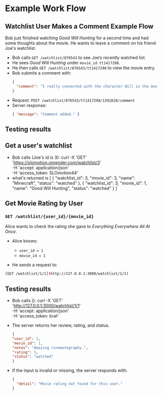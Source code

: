 # Example Work Flow 
## Watchlist User Makes a Comment Example Flow
Bob just finished watching *Good Will Hunting* for a second time and had some thoughts about the movie. He wants to leave a comment on his friend Joe's watchlist.

- Bob calls `GET /watchlist/876543` to see Joe’s recently watched list.
- He sees *Good Will Hunting* under `movie_id tt1417298`.
- He then calls `GET /watchlist/876543/tt1417298` to view the movie entry.
- Bob submits a comment with:
  ```json
  {
    "comment": "I really connected with the character Will in the movie."
  }
  ```
- Request: `POST /watchlist/876543/tt1417298/1391810/comment`
- Server response:
  ```json
  { "message": "Comment added." }
  ```
## Testing results
## Get a user's watchlist
- Bob calls (Joe's id is 3):
  curl -X 'GET' \
  'https://slomotion.onrender.com/watchlist/3' \
  -H 'accept: application/json' \
  -H 'access_token: SLOmotion44'
- what's returned is
  [
  {
    "watchlist_id": 3,
    "movie_id": 3,
    "name": "Minecraft",
    "status": "watched"
  },
  {
    "watchlist_id": 3,
    "movie_id": 1,
    "name": "Good Will Hunting",
    "status": "watched"
  }
]

## Get Movie Rating by User

### `GET /watchlist/{user_id}/{movie_id}`
Alice wants to check the rating she gave to *Everything Everywhere All At Once*.

- Alice knows:
  - `user_id = 1`
  - `movie_id = 1`

- He sends a request to:
```bash
[GET /watchlist/1/1](http://127.0.0.1:3000/watchlist/1/1)
```

## Testing results
- Bob calls ():
  curl -X 'GET' \
  'http://127.0.0.1:3000/watchlist/1/1' \
  -H 'accept: application/json' \
  -H 'access_token: brat'

- The server returns her review, rating, and status.
  ```json
  {
  "user_id": 1,
  "movie_id": 1,
  "notes": "Amazing cinematography.",
  "rating": 5,
  "status": "watched"
  }
  ```

- If the input is invalid or missing, the server responds with:
  ```json
  {
    "detail": "Movie rating not found for this user."
  }
  ```
  

